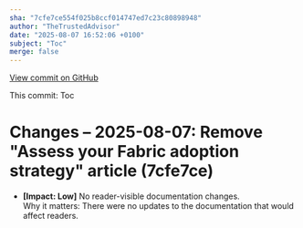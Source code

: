 ```yaml
---
sha: "7cfe7ce554f025b8ccf014747ed7c23c80898948"
author: "TheTrustedAdvisor"
date: "2025-08-07 16:52:06 +0100"
subject: "Toc"
merge: false
---
```


[View commit on GitHub](https://github.com/TheTrustedAdvisor/FabricAdoptionFramework/commit/7cfe7ce554f025b8ccf014747ed7c23c80898948)

This commit: Toc

# Changes – 2025-08-07: Remove "Assess your Fabric adoption strategy" article (7cfe7ce)

- **[Impact: Low]** No reader-visible documentation changes.  
Why it matters: There were no updates to the documentation that would affect readers.

